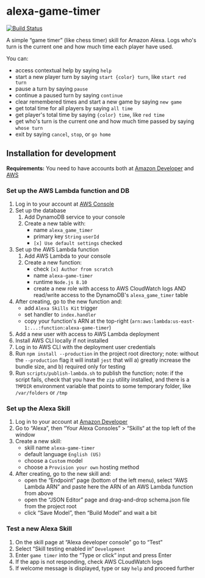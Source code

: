 # alexa-game-timer

[![Build Status](https://travis-ci.org/artemeknyazev/alexa-game-timer.svg?branch=master)](https://travis-ci.org/artemeknyazev/alexa-game-timer)

A simple “game timer” (like chess timer) skill for Amazon Alexa. Logs who's turn is the current one and how much time each player have used.

You can:
* access contextual help by saying `help`
* start a new player turn by saying `start {color} turn`, like `start red turn`
* pause a turn by saying `pause`
* continue a paused turn by saying `continue`
* clear remembered times and start a new game by saying `new game`
* get total time for all players by saying `all time`
* get player's total time by saying `{color} time`, like `red time`
* get who's turn is the current one and how much time passed by saying `whose turn`
* exit by saying `cancel`, `stop`, or `go home`

## Installation for development

**Requirements:** You need to have accounts both at [Amazon Developer](https://developer.amazon.com) and [AWS](http://aws.amazon.com)

### Set up the AWS Lambda function and DB

1. Log in to your account at [AWS Console](https://console.aws.amazon.com)
2. Set up the database
   1. Add DynamoDB service to your console
   2. Create a new table with:
      * name `alexa_game_timer`
      * primary key `String` `userId`
      * `[x] Use default settings` checked
3. Set up the AWS Lambda function
   1. Add AWS Lambda to your console
   2. Create a new function:
      * check `[x] Author from scratch`
      * name `alexa-game-timer`
      * runtime `Node.js 8.10`
      * create a new role with access to AWS CloudWatch logs AND read/write access to the DynamoDB's `alexa_game_timer` table
  3. After creating, go to the new function and:
      * add `Alexa Skills Kit` trigger
      * set handler to `index.handler`
      * copy your function's ARN at the top-right (`arn:aws:lambda:us-east-1:...:function:alexa-game-timer`)
  4. Add a new user with access to AWS Lambda deployment
  5. Install AWS CLI locally if not installed
  6. Log in to AWS CLI with the deployment user credentials
  7. Run `npm install --production` in the project root directory; note: without the `--production` flag it will install `jest` that will a) greatly increase the bundle size, and b) required only for testing
  7. Run `scripts/publish-lambda.sh` to publish the function; note: if the script fails, check that you have the `zip` utility installed, and there is a `TMPDIR` environment variable that points to some temporary folder, like `/var/folders` or `/tmp`

### Set up the Alexa Skill

1. Log in to your account at [Amazon Developer](https://developer.amazon.com)
2. Go to “Alexa”, then “Your Alexa Consoles” > “Skills“ at the top left of the window
3. Create a new skill:
   * skill name `alexa-game-timer`
   * default language `English (US)`
   * choose a `Custom` model
   * choose a `Provision your own` hosting method
4. After creating, go to the new skill and:
   * open the “Endpoint” page (bottom of the left menu), select “AWS Lambda ARN” and paste here the ARN of an AWS Lambda function from above
   * open the “JSON Editor” page and drag-and-drop schema.json file from the project root
   * click “Save Model”, then “Build Model” and wait a bit

### Test a new Alexa Skill

1. On the skill page at “Alexa developer console” go to “Test”
2. Select “Skill testing enabled in“ `Development`
3. Enter `game timer` into the “Type or click“ input and press Enter
4. If the app is not responding, check AWS CLoudWatch logs
5. If welcome message is displayed, type or say `help` and proceed further
